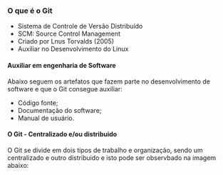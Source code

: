 ### O que é o Git

- Sistema de Controle de Versão Distribuído
- SCM: Source Control Management
- Criado por Lnus Torvalds (2005)
- Auxiliar no Desenvolvimento do Linux

#### Auxiliar em engenharia de Software

Abaixo seguem os artefatos que fazem parte no desenvolvimento de software e que o Git consegue auxiliar:
- Código fonte;
- Documentação do software;
- Manual de usuário.

#### O Git - Centralizado e/ou distribuido

O Git se divide em dois tipos de trabalho e organização, sendo um centralizado e outro distribuido e isto pode ser observbado na imagem abaixo:
